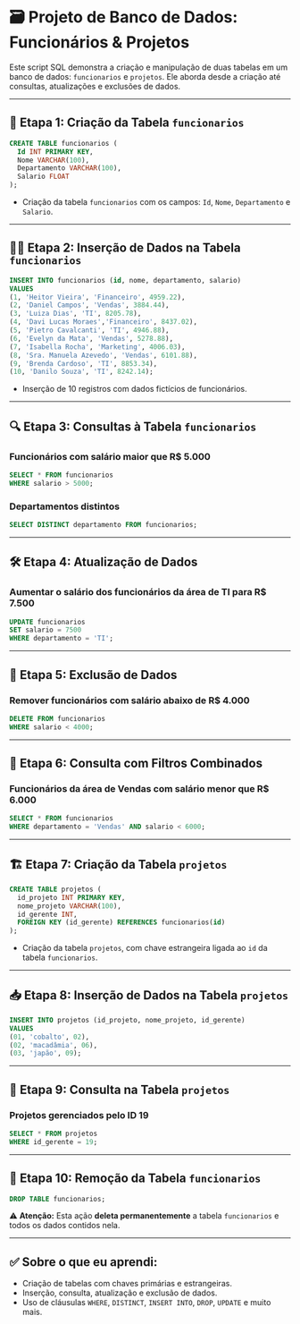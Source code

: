 # 🗃️ Projeto de Banco de Dados: Funcionários & Projetos

Este script SQL demonstra a criação e manipulação de duas tabelas em um banco de dados: `funcionarios` e `projetos`. Ele aborda desde a criação até consultas, atualizações e exclusões de dados.

---

## 📌 Etapa 1: Criação da Tabela `funcionarios`

```sql
CREATE TABLE funcionarios (
  Id INT PRIMARY KEY,
  Nome VARCHAR(100),
  Departamento VARCHAR(100),
  Salario FLOAT
);
```

- Criação da tabela `funcionarios` com os campos: `Id`, `Nome`, `Departamento` e `Salario`.

---

## 🧑‍💼 Etapa 2: Inserção de Dados na Tabela `funcionarios`

```sql
INSERT INTO funcionarios (id, nome, departamento, salario)
VALUES
(1, 'Heitor Vieira', 'Financeiro', 4959.22),
(2, 'Daniel Campos', 'Vendas', 3884.44),
(3, 'Luiza Dias', 'TI', 8205.78),
(4, 'Davi Lucas Moraes','Financeiro', 8437.02),
(5, 'Pietro Cavalcanti', 'TI', 4946.88),
(6, 'Evelyn da Mata', 'Vendas', 5278.88),
(7, 'Isabella Rocha', 'Marketing', 4006.03),
(8, 'Sra. Manuela Azevedo', 'Vendas', 6101.88),
(9, 'Brenda Cardoso', 'TI', 8853.34),
(10, 'Danilo Souza', 'TI', 8242.14);
```

- Inserção de 10 registros com dados fictícios de funcionários.

---

## 🔍 Etapa 3: Consultas à Tabela `funcionarios`

### Funcionários com salário maior que R$ 5.000
```sql
SELECT * FROM funcionarios
WHERE salario > 5000;
```

### Departamentos distintos
```sql
SELECT DISTINCT departamento FROM funcionarios;
```

---

## 🛠️ Etapa 4: Atualização de Dados

### Aumentar o salário dos funcionários da área de TI para R$ 7.500
```sql
UPDATE funcionarios
SET salario = 7500
WHERE departamento = 'TI';
```

---

## 🧹 Etapa 5: Exclusão de Dados

### Remover funcionários com salário abaixo de R$ 4.000
```sql
DELETE FROM funcionarios 
WHERE salario < 4000;
```

---

## 🔎 Etapa 6: Consulta com Filtros Combinados

### Funcionários da área de Vendas com salário menor que R$ 6.000
```sql
SELECT * FROM funcionarios
WHERE departamento = 'Vendas' AND salario < 6000;
```

---

## 🏗️ Etapa 7: Criação da Tabela `projetos`

```sql
CREATE TABLE projetos (
  id_projeto INT PRIMARY KEY,
  nome_projeto VARCHAR(100),
  id_gerente INT,
  FOREIGN KEY (id_gerente) REFERENCES funcionarios(id)
);
```

- Criação da tabela `projetos`, com chave estrangeira ligada ao `id` da tabela `funcionarios`.

---

## 📥 Etapa 8: Inserção de Dados na Tabela `projetos`

```sql
INSERT INTO projetos (id_projeto, nome_projeto, id_gerente)
VALUES 
(01, 'cobalto', 02),
(02, 'macadâmia', 06),
(03, 'japão', 09);
```

---

## 🔎 Etapa 9: Consulta na Tabela `projetos`

### Projetos gerenciados pelo ID 19
```sql
SELECT * FROM projetos
WHERE id_gerente = 19;
```

---

## 🧨 Etapa 10: Remoção da Tabela `funcionarios`

```sql
DROP TABLE funcionarios;
```

⚠️ **Atenção:** Esta ação **deleta permanentemente** a tabela `funcionarios` e todos os dados contidos nela.

---

## ✅ Sobre o que eu aprendi:

- Criação de tabelas com chaves primárias e estrangeiras.
- Inserção, consulta, atualização e exclusão de dados.
- Uso de cláusulas `WHERE`, `DISTINCT`, `INSERT INTO`, `DROP`, `UPDATE` e muito mais.
